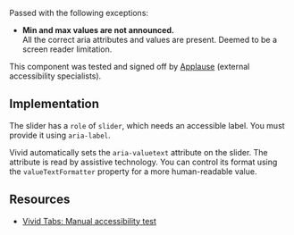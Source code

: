<div class="a11y-test">
  <vwc-icon name="check-solid" connotation="warning" size="1"></vwc-icon> 
  <div>
    <p>Passed with the following exceptions:
      <ul>
        <li><b>Min and max values are not announced.</b><br />All the correct aria attributes and values are present. Deemed to be a screen reader limitation.</li>
      </uL>
    </p>
    <p>This component was tested and signed off by <a href="https://www.applause.com/">Applause</a> (external accessibility specialists).</p>
  </div>
</div>

## Implementation

The slider has a `role` of `slider`, which needs an accessible label. You must provide it using `aria-label`.

Vivid automatically sets the `aria-valuetext` attribute on the slider. The attribute is read by assistive technology. You can control its format using the `valueTextFormatter` property for a more human-readable value.

## Resources

- [Vivid Tabs: Manual accessibility test](https://docs.google.com/spreadsheets/d/15J0sHxVUlmjv7HwT2b0gGNJFP_vsjAByzgRP_4oWYKk/edit?gid=1175911860#gid=1175911860)
